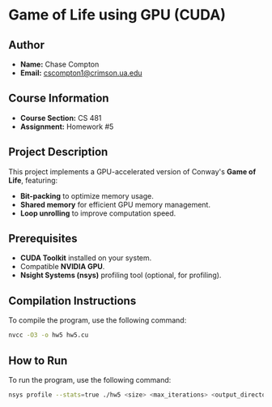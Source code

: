 # Game of Life using GPU (CUDA)

## Author
- **Name:** Chase Compton  
- **Email:** cscompton1@crimson.ua.edu  

## Course Information
- **Course Section:** CS 481  
- **Assignment:** Homework #5  

## Project Description
This project implements a GPU-accelerated version of Conway's **Game of Life**, featuring:  
- **Bit-packing** to optimize memory usage.  
- **Shared memory** for efficient GPU memory management.  
- **Loop unrolling** to improve computation speed.  

## Prerequisites
- **CUDA Toolkit** installed on your system.  
- Compatible **NVIDIA GPU**.  
- **Nsight Systems (nsys)** profiling tool (optional, for profiling).  

## Compilation Instructions
To compile the program, use the following command:  
```bash
nvcc -O3 -o hw5 hw5.cu
```

## How to Run
To run the program, use the following command:  
```bash
nsys profile --stats=true ./hw5 <size> <max_iterations> <output_directory>
```